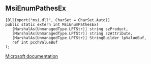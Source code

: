 ## MsiEnumPathesEx

```
[DllImport("msi.dll", CharSet = CharSet.Auto)]
public static extern int MsiEnumPathesEx(
   [MarshalAs(UnmanagedType.LPTStr)] string szProduct,
   [MarshalAs(UnmanagedType.LPTStr)] string szAttribute,
   [MarshalAs(UnmanagedType.LPTStr)] StringBuilder lpValueBuf,
   ref int pcchValueBuf
);
```

[Microsoft documentation](https://docs.microsoft.com/en-us/windows/win32/api/msi/nf-msi-msienumpathsex)
